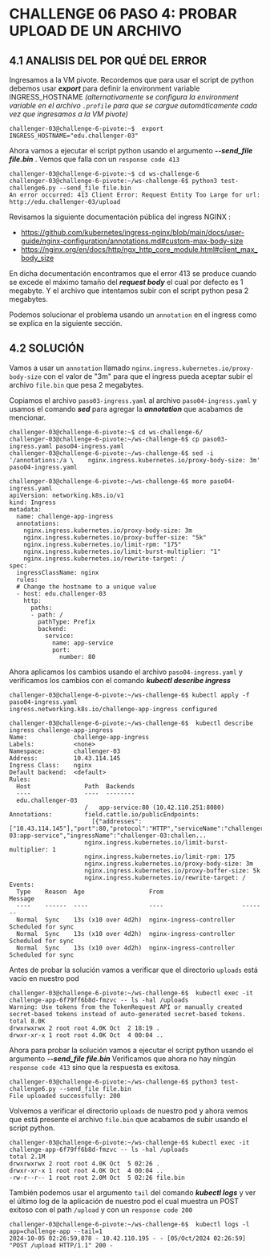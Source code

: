 # CHALLENGE 06 PASO 4: PROBAR UPLOAD DE UN ARCHIVO

## 4.1 ANALISIS DEL POR QUÉ DEL ERROR

Ingresamos a la VM pivote. Recordemos que para usar el script de python debemos usar ***export*** para definir la environment variable INGRESS_HOSTNAME *(alternativamente se configura la environment variable en el archivo `.profile` para que se cargue automáticamente cada vez que ingresamos a la VM pivote)*
 
```
challenger-03@challenge-6-pivote:~$  export INGRESS_HOSTNAME="edu.challenger-03"
```

Ahora vamos a ejecutar el script python usando el argumento ***--send_file file.bin*** . Vemos que falla con un `response code 413` 

```
challenger-03@challenge-6-pivote:~$ cd ws-challenge-6
challenger-03@challenge-6-pivote:~/ws-challenge-6$ python3 test-challenge6.py --send_file file.bin
An error occurred: 413 Client Error: Request Entity Too Large for url: http://edu.challenger-03/upload
```

Revisamos la siguiente documentación pública del ingress NGINX :
- https://github.com/kubernetes/ingress-nginx/blob/main/docs/user-guide/nginx-configuration/annotations.md#custom-max-body-size
- https://nginx.org/en/docs/http/ngx_http_core_module.html#client_max_body_size

En dicha documentación encontramos que el error 413 se produce cuando se excede el máximo tamaño del ***request body*** el cual por defecto es 1 megabyte. Y el archivo que intentamos subir con el script python pesa 2 megabytes.

Podemos solucionar el problema usando un `annotation` en el ingress como se explica en la siguiente sección.

## 4.2 SOLUCIÓN

Vamos a usar un `annotation` llamado `nginx.ingress.kubernetes.io/proxy-body-size` con el valor de "3m" para que el ingress pueda aceptar subir el archivo `file.bin` que pesa 2 megabytes.

Copiamos el archivo `paso03-ingress.yaml` al archivo `paso04-ingress.yaml` y usamos el comando ***sed*** para agregar la ***annotation*** que acabamos de mencionar.

```
challenger-03@challenge-6-pivote:~$ cd ws-challenge-6/
challenger-03@challenge-6-pivote:~/ws-challenge-6$ cp paso03-ingress.yaml paso04-ingress.yaml
challenger-03@challenge-6-pivote:~/ws-challenge-6$ sed -i '/annotations:/a \    nginx.ingress.kubernetes.io/proxy-body-size: 3m' paso04-ingress.yaml

challenger-03@challenge-6-pivote:~/ws-challenge-6$ more paso04-ingress.yaml 
apiVersion: networking.k8s.io/v1
kind: Ingress
metadata:
  name: challenge-app-ingress
  annotations:
    nginx.ingress.kubernetes.io/proxy-body-size: 3m
    nginx.ingress.kubernetes.io/proxy-buffer-size: "5k"
    nginx.ingress.kubernetes.io/limit-rpm: "175"
    nginx.ingress.kubernetes.io/limit-burst-multiplier: "1"
    nginx.ingress.kubernetes.io/rewrite-target: /
spec:
  ingressClassName: nginx
  rules:
  # Change the hostname to a unique value
  - host: edu.challenger-03
    http:
      paths:
      - path: /
        pathType: Prefix
        backend:
          service:
            name: app-service
            port:
              number: 80
```

Ahora aplicamos los cambios usando el archivo `paso04-ingress.yaml` y verificamos los cambios con el comando ***kubectl describe ingress***

```
challenger-03@challenge-6-pivote:~/ws-challenge-6$ kubectl apply -f paso04-ingress.yaml 
ingress.networking.k8s.io/challenge-app-ingress configured

challenger-03@challenge-6-pivote:~/ws-challenge-6$  kubectl describe ingress challenge-app-ingress
Name:             challenge-app-ingress
Labels:           <none>
Namespace:        challenger-03
Address:          10.43.114.145
Ingress Class:    nginx
Default backend:  <default>
Rules:
  Host               Path  Backends
  ----               ----  --------
  edu.challenger-03  
                     /   app-service:80 (10.42.110.251:8080)
Annotations:         field.cattle.io/publicEndpoints:
                       [{"addresses":["10.43.114.145"],"port":80,"protocol":"HTTP","serviceName":"challenger-03:app-service","ingressName":"challenger-03:challen...
                     nginx.ingress.kubernetes.io/limit-burst-multiplier: 1
                     nginx.ingress.kubernetes.io/limit-rpm: 175
                     nginx.ingress.kubernetes.io/proxy-body-size: 3m
                     nginx.ingress.kubernetes.io/proxy-buffer-size: 5k
                     nginx.ingress.kubernetes.io/rewrite-target: /
Events:
  Type    Reason  Age                  From                      Message
  ----    ------  ----                 ----                      -------
  Normal  Sync    13s (x10 over 4d2h)  nginx-ingress-controller  Scheduled for sync
  Normal  Sync    13s (x10 over 4d2h)  nginx-ingress-controller  Scheduled for sync
  Normal  Sync    13s (x10 over 4d2h)  nginx-ingress-controller  Scheduled for sync
```

Antes de probar la solución vamos a verificar que el directorio `uploads` está vacío en nuestro pod 

```
challenger-03@challenge-6-pivote:~/ws-challenge-6$  kubectl exec -it challenge-app-6f79ff6b8d-fmzvc -- ls -hal /uploads
Warning: Use tokens from the TokenRequest API or manually created secret-based tokens instead of auto-generated secret-based tokens.
total 8.0K
drwxrwxrwx 2 root root 4.0K Oct  2 18:19 .
drwxr-xr-x 1 root root 4.0K Oct  4 00:04 ..
```

Ahora para probar la solución vamos a ejecutar el script python usando el argumento ***--send_file file.bin***  Verificamos que ahora no hay ningún `response code 413` sino que la respuesta es exitosa.

```
challenger-03@challenge-6-pivote:~/ws-challenge-6$ python3 test-challenge6.py --send_file file.bin
File uploaded successfully: 200
```

Volvemos a verificar el directorio `uploads` de nuestro pod y ahora vemos que está presente el archivo `file.bin` que acabamos de subir usando el script python.

```
challenger-03@challenge-6-pivote:~/ws-challenge-6$ kubectl exec -it challenge-app-6f79ff6b8d-fmzvc -- ls -hal /uploads
total 2.1M
drwxrwxrwx 2 root root 4.0K Oct  5 02:26 .
drwxr-xr-x 1 root root 4.0K Oct  4 00:04 ..
-rw-r--r-- 1 root root 2.0M Oct  5 02:26 file.bin
```

También podemos usar el argumento `tail` del comando ***kubectl logs*** y ver el último log de la aplicación de nuestro pod el cual muestra un POST exitoso con el path `/upload` y con un `response code 200`

```
challenger-03@challenge-6-pivote:~/ws-challenge-6$  kubectl logs -l app=challenge-app --tail=1
2024-10-05 02:26:59,878 - 10.42.110.195 - - [05/Oct/2024 02:26:59] "POST /upload HTTP/1.1" 200 -
```
